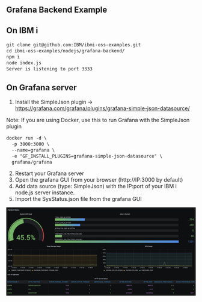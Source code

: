 ## Grafana Backend Example

## On IBM i
```
git clone git@github.com:IBM/ibmi-oss-examples.git
cd ibmi-oss-examples/nodejs/grafana-backend/
npm i
node index.js
Server is listening to port 3333
```
 
## On Grafana server
1) Install the SimpleJson plugin -> https://grafana.com/grafana/plugins/grafana-simple-json-datasource/

Note: If you are using Docker, use this to run Grafana with the SimpleJson plugin 
```
docker run -d \
  -p 3000:3000 \
  --name=grafana \
  -e "GF_INSTALL_PLUGINS=grafana-simple-json-datasource" \
  grafana/grafana
```
2) Restart your Grafana server
3) Open the grafana GUI from your browser (http://IP:3000 by default)
4) Add data source (type: SimpleJson) with the IP:port of your IBM i node.js server instance.
5) Import the SysStatus.json file from the grafana GUI

![screen shot](./screenshot.png?raw=true)
